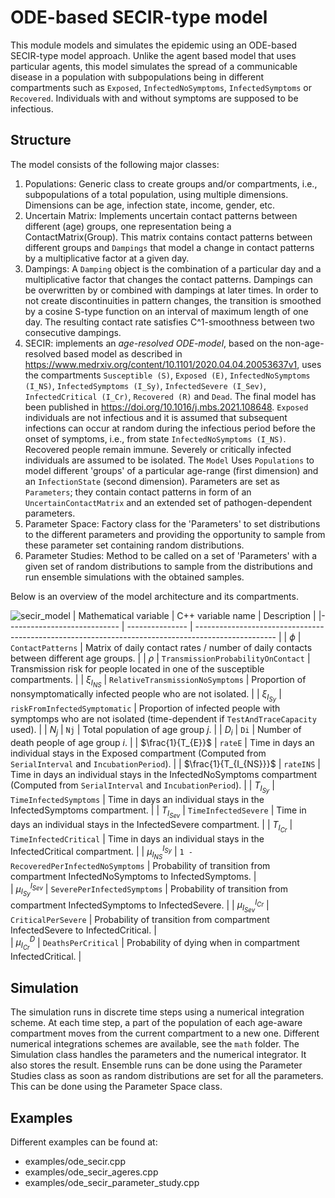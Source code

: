 # ODE-based SECIR-type model

This module models and simulates the epidemic using an ODE-based SECIR-type model approach. Unlike the agent based model that uses particular agents, this model simulates the spread of a communicable disease in a population with subpopulations being in different compartments such as `Exposed`, `InfectedNoSymptoms`, `InfectedSymptoms` or `Recovered`. Individuals with and without symptoms are supposed to be infectious.

## Structure

The model consists of the following major classes:
1. Populations: Generic class to create groups and/or compartments, i.e., subpopulations of a total population, using multiple dimensions. Dimensions can be age, infection state, income, gender, etc. 
2. Uncertain Matrix: Implements uncertain contact patterns between different (age) groups, one representation being a ContactMatrix(Group). This matrix contains contact patterns between different groups and `Dampings` that model a change in contact patterns by a multiplicative factor at a given day.
3. Dampings: A `Damping` object is the combination of a particular day and a multiplicative factor that changes the contact patterns. Dampings can be overwritten by or combined with dampings at later times. In order to not create discontinuities in pattern changes, the transition is smoothed by a cosine S-type function on an interval of maximum length of one day. The resulting contact rate satisfies C^1-smoothness between two consecutive dampings.
4. SECIR: implements an *age-resolved ODE-model*, based on the non-age-resolved based model as described in https://www.medrxiv.org/content/10.1101/2020.04.04.20053637v1, uses the compartments `Susceptible (S)`, `Exposed (E)`, `InfectedNoSymptoms (I_NS)`, `InfectedSymptoms (I_Sy)`, `InfectedSevere (I_Sev)`, `InfectedCritical (I_Cr)`, `Recovered (R)` and `Dead`. The final model has been published in https://doi.org/10.1016/j.mbs.2021.108648. `Exposed` individuals are not infectious and it is assumed that subsequent infections can occur at random during the infectious period before the onset of symptoms, i.e., from state `InfectedNoSymptoms (I_NS)`. Recovered people remain immune. Severely or critically infected individuals are assumed to be isolated. The `Model` Uses `Populations` to model different 'groups' of a particular age-range (first dimension) and an `InfectionState` (second dimension). Parameters are set as `Parameters`; they contain contact patterns in form of an `UncertainContactMatrix` and an extended set of pathogen-dependent parameters.
5. Parameter Space: Factory class for the 'Parameters' to set distributions to the different parameters and providing the opportunity to sample from these parameter set containing random distributions.
6. Parameter Studies: Method to be called on a set of 'Parameters' with a given set of random distributions to sample from the distributions and run ensemble simulations with the obtained samples.

Below is an overview of the model architecture and its compartments.

![secir_model](https://github.com/SciCompMod/memilio/assets/69154294/d99b257b-1cc2-447d-8e32-ba3aa8329c0c)
| Mathematical variable                   | C++ variable name | Description |
|---------------------------- | --------------- | -------------------------------------------------------------------------------------------------- |
| $\phi$                      |  `ContactPatterns`               | Matrix of daily contact rates / number of daily contacts between different age groups. |
| $\rho$                      |  `TransmissionProbabilityOnContact`               | Transmission risk for people located in one of the susceptible compartments. |
| $\xi_{I_{NS}}$               |  `RelativeTransmissionNoSymptoms`               | Proportion of nonsymptomatically infected people who are not isolated. |
| $\xi_{I_{Sy}}$               | `riskFromInfectedSymptomatic`                | Proportion of infected people with symptomps who are not isolated (time-dependent if `TestAndTraceCapacity` used). |
| $N_j$                         | `Nj`   | Total population of age group $j$. |
| $D_i$                         |  `Di`  | Number of death people of age group $i$. |
| $\frac{1}{T_{E}}$                    |  `rateE`               | Time in days an individual stays in the Exposed compartment  (Computed from `SerialInterval` and `IncubationPeriod`). |
| $\frac{1}{T_{I_{NS}}}$                    |  `rateINS`               | Time in days an individual stays in the InfectedNoSymptoms compartment (Computed from `SerialInterval` and `IncubationPeriod`). |
| $T_{I_{Sy}}$                    |  `TimeInfectedSymptoms`               | Time in days an individual stays in the InfectedSymptoms compartment. |
| $T_{I_{Sev}}$                       |  `TimeInfectedSevere`               | Time in days an individual stays in the InfectedSevere compartment. |
| $T_{I_{Cr}}$                       |  `TimeInfectedCritical`               | Time in days an individual stays in the InfectedCritical compartment. |
| $\mu_{I_{NS}}^{I_{Sy}}$              |   `1 - RecoveredPerInfectedNoSymptoms`              | Probability of transition from compartment InfectedNoSymptoms to InfectedSymptoms. |  
| $\mu_{I_{Sy}}^{I_{Sev}}$              |   `SeverePerInfectedSymptoms`              | Probability of transition from compartment InfectedSymptoms to InfectedSevere. |
| $\mu_{I_{Sev}}^{I_{Cr}}$              |   `CriticalPerSevere`              | Probability of transition from compartment InfectedSevere to InfectedCritical. |  
| $\mu_{I_{Cr}}^{D}$              |   `DeathsPerCritical`              | Probability of dying when in compartment InfectedCritical. |   


## Simulation

The simulation runs in discrete time steps using a numerical integration scheme. At each time step, a part of the population of each age-aware compartment moves from the current compartment to a new one. Different numerical integrations schemes are available, see the `math` folder. The Simulation class handles the parameters and the numerical integrator. It also stores the result. Ensemble runs can be done using the Parameter Studies class as soon as random distributions are set for all the parameters. This can be done using the Parameter Space class.

## Examples

Different examples can be found at:

- examples/ode_secir.cpp
- examples/ode_secir_ageres.cpp
- examples/ode_secir_parameter_study.cpp
